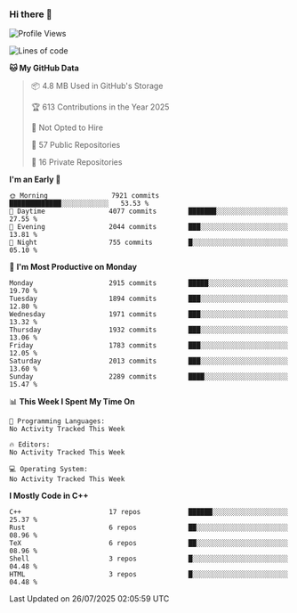 ### Hi there 👋

<!--
**SemenMartynov/SemenMartynov** is a ✨ _special_ ✨ repository because its `README.md` (this file) appears on your GitHub profile.

Here are some ideas to get you started:

- 🔭 I’m currently working on ...
- 🌱 I’m currently learning ...
- 👯 I’m looking to collaborate on ...
- 🤔 I’m looking for help with ...
- 💬 Ask me about ...
- 📫 How to reach me: ...
- 😄 Pronouns: ...
- ⚡ Fun fact: ...
-->

<!--START_SECTION:waka-->
![Profile Views](http://img.shields.io/badge/Profile%20Views-0-blue)

![Lines of code](https://img.shields.io/badge/From%20Hello%20World%20I%27ve%20Written-7.7%20million%20lines%20of%20code-blue)

**🐱 My GitHub Data** 

> 📦 4.8 MB Used in GitHub's Storage 
 > 
> 🏆 613 Contributions in the Year 2025
 > 
> 🚫 Not Opted to Hire
 > 
> 📜 57 Public Repositories 
 > 
> 🔑 16 Private Repositories 
 > 
**I'm an Early 🐤** 

```text
🌞 Morning                7921 commits        █████████████░░░░░░░░░░░░   53.53 % 
🌆 Daytime                4077 commits        ███████░░░░░░░░░░░░░░░░░░   27.55 % 
🌃 Evening                2044 commits        ███░░░░░░░░░░░░░░░░░░░░░░   13.81 % 
🌙 Night                  755 commits         █░░░░░░░░░░░░░░░░░░░░░░░░   05.10 % 
```
📅 **I'm Most Productive on Monday** 

```text
Monday                   2915 commits        █████░░░░░░░░░░░░░░░░░░░░   19.70 % 
Tuesday                  1894 commits        ███░░░░░░░░░░░░░░░░░░░░░░   12.80 % 
Wednesday                1971 commits        ███░░░░░░░░░░░░░░░░░░░░░░   13.32 % 
Thursday                 1932 commits        ███░░░░░░░░░░░░░░░░░░░░░░   13.06 % 
Friday                   1783 commits        ███░░░░░░░░░░░░░░░░░░░░░░   12.05 % 
Saturday                 2013 commits        ███░░░░░░░░░░░░░░░░░░░░░░   13.60 % 
Sunday                   2289 commits        ████░░░░░░░░░░░░░░░░░░░░░   15.47 % 
```


📊 **This Week I Spent My Time On** 

```text
💬 Programming Languages: 
No Activity Tracked This Week

🔥 Editors: 
No Activity Tracked This Week

💻 Operating System: 
No Activity Tracked This Week
```

**I Mostly Code in C++** 

```text
C++                      17 repos            ██████░░░░░░░░░░░░░░░░░░░   25.37 % 
Rust                     6 repos             ██░░░░░░░░░░░░░░░░░░░░░░░   08.96 % 
TeX                      6 repos             ██░░░░░░░░░░░░░░░░░░░░░░░   08.96 % 
Shell                    3 repos             █░░░░░░░░░░░░░░░░░░░░░░░░   04.48 % 
HTML                     3 repos             █░░░░░░░░░░░░░░░░░░░░░░░░   04.48 % 
```




 Last Updated on 26/07/2025 02:05:59 UTC
<!--END_SECTION:waka-->